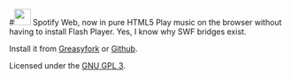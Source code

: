 #<img src=https://i.imgur.com/LHkCkka.png height=30 vertical-align=bottom> Spotify Web, now in pure HTML5
Play music on the browser without having to install Flash Player. Yes, I know why SWF bridges exist.

Install it from [Greasyfork](https://greasyfork.org/scripts/14035) or [Github](https://github.com/Swyter/spotifyweb-html5-userscript/raw/master/spotifyweb-html5.user.js).

Licensed under the [GNU GPL 3](http://opensource.org/licenses/GPL-3.0).
